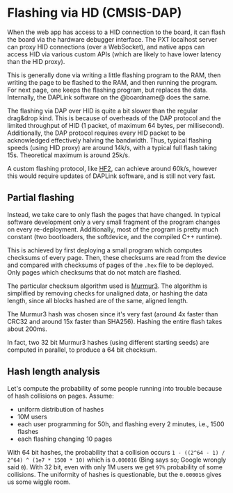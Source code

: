 # Flashing via HD (CMSIS-DAP)

When the web app has access to a HID connection to the board, it can flash
the board via the hardware debugger interface.
The PXT localhost server can proxy HID connections (over a WebSocket),
and native apps can access HID via various custom APIs (which are
likely to have lower latency than the HID proxy).

This is generally done via
writing a little flashing program to the RAM, then writing the page to be
flashed to the RAM, and then running the program. For next page, one keeps
the flashing program, but replaces the data. Internally, the DAPLink
software on the @boardname@ does the same.

The flashing via DAP over HID is quite a bit slower than the regular
drag&drop kind. This is because of overheads of the DAP protocol
and the limited throughput of HID (1 packet, of maximum 64 bytes, per millisecond).
Additionally, the DAP protocol requires every HID packet to be acknowledged
effectively halving the bandwidth.
Thus, typical flashing speeds (using HID proxy) are around 14k/s, with a typical
full flash taking 15s. Theoretical maximum is around 25k/s.

A custom flashing protocol, like [HF2](https://github.com/Microsoft/uf2/blob/master/hf2.md),
can achieve around 60k/s, however this would require updates of DAPLink software,
and is still not very fast.

## Partial flashing

Instead, we take care to only flash the pages that have changed.
In typical software development only a very small fragment of the program 
changes on every re-deployment. Additionally, most of the program is pretty
much constant (two bootloaders, the softdevice, and the compiled C++ runtime).

This is achieved by first deploying a small program which computes
checksums of every page. Then, these checksums are read from the device
and compared with checksums of pages of the `.hex` file to be deployed.
Only pages which checksums that do not match are flashed.

The particular checksum algorithm used is [Murmur3](https://en.wikipedia.org/wiki/MurmurHash#MurmurHash3).
The algorithm is simplified by removing checks for unaligned data, or hashing
the data length, since all blocks hashed are of the same, aligned length.

The Murmur3 hash was chosen since it's very fast (around 4x faster than CRC32 and around 
15x faster than SHA256). Hashing the entire flash takes about 200ms.

In fact, two 32 bit Murmur3 hashes (using different starting seeds) are computed in 
parallel, to produce a 64 bit checksum.

## Hash length analysis

Let's compute the probability of some people running into trouble because
of hash collisions on pages. Assume:
* uniform distribution of hashes
* 10M users
* each user programming for 50h, and flashing every 2 minutes, i.e., 1500 flashes
* each flashing changing 10 pages

With 64 bit hashes, the probability that a collision occurs
`1 - ((2^64 - 1) / 2^64) ^ (1e7 * 1500 * 10)` which is `0.000016`
(Bing says so; Google wrongly said `0`).
With 32 bit, even with only 1M users we get `97%` probability of some collisions.
The uniformity of hashes is questionable, but the `0.000016`
gives us some wiggle room.
